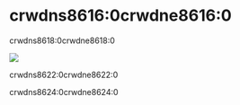 # crwdns8616:0crwdne8616:0

crwdns8618:0crwdne8618:0

![](crwdns8620:0crwdne8620:0)

crwdns8622:0crwdne8622:0

crwdns8624:0crwdne8624:0
